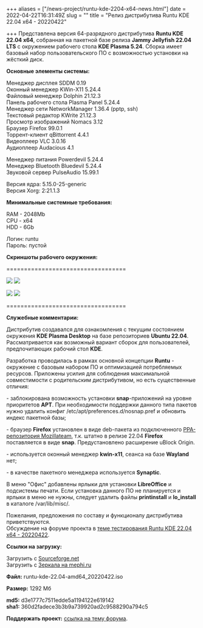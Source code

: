 +++
aliases = ["/news-project/runtu-kde-2204-x64-news.html"]
date = 2022-04-22T16:31:49Z
slug = ""
title = "Релиз дистрибутива Runtu KDE 22.04 х64 - 20220422"

+++
Представлена версия 64-разрядного дистрибутива **Runtu KDE 22.04 х64**, собранная на пакетной базе релиза **Jammy Jellyfish 22.04 LTS** с окружением рабочего стола **KDE Plasma 5.24**. Сборка имеет базовый набор пользовательского ПО с возможностью установки на жёсткий диск.  
<!--more-->

**Основные элементы системы:**

Менеджер дисплея SDDM 0.19  
Оконный менеджер KWin-X11 5.24.4  
Файловый менеджер Dolphin 21.12.3  
Панель рабочего стола Plasma Panel 5.24.4  
Менеджер сети NetworkManager 1.36.4 (pptp, ssh)  
Текстовый редактор KWrite 21.12.3  
Просмотр изображений Nomacs 3.12  
Браузер Firefox 99.0.1  
Торрент-клиент qBittorrent 4.4.1  
Видеоплеер VLC 3.0.16  
Аудиоплеер Audacious 4.1

Менеджер питания Powerdevil 5.24.4  
Менеджер Bluetooth Bluedevil 5.24.4  
Звуковой сервер PulseAudio 15.99.1

Версия ядра: 5.15.0-25-generic  
Версия Xorg: 2:21.1.3

**Минимальные системные требования:**

RAM - 2048Mb  
CPU - x64  
HDD - 6Gb

Логин: runtu  
Пароль: пустой

**Скриншоты рабочего окружения:**

==================================

[![](https://i.ibb.co/1bRdrzq/Screen-0.png)](https://ibb.co/1bRdrzq)    [![](https://i.ibb.co/fdtR2pH/EFI-Boot-Menu.png)](https://ibb.co/fdtR2pH)

[![](https://i.ibb.co/4fqTk1k/Screen-1.png)](https://ibb.co/4fqTk1k)    [![](https://i.ibb.co/m5kZxs7/KDE-22-04-2.png)](https://ibb.co/m5kZxs7)

==================================

**Служебные комментарии:** 

Дистрибутив создавался для ознакомления с текущим состоянием окружения **KDE Plasma Desktop** на базе репозиториев **Ubuntu 22.04**. Рассматривается как возможный вариант cборок для пользователей, предпочитающих рабочий стол **KDE**.

Разработка проводилась в рамках основной концепции **Runtu** - окружение с базовым набором ПО и оптимизацией потребляемых ресурсов. Приложены усилия для соблюдения максимальной совместимости с родительским дистрибутивом, но есть существенные отличия:

\- заблокирована возможность установки **snap**-приложений на уровне приоритетов **APT**. При необходимости поддержки данного типа пакетов нужно удалить конфиг /etc/apt/preferences.d/nosnap.pref и обновить индекс пакетной базы;

\- браузер **Firefox** установлен в виде deb-пакета из подключенного [PPA-репозитория Mozillateam](https://launchpad.net/\~mozillateam/+archive/ubuntu/ppa), т.к. штатно в релизе 22.04 **Firefox** поставляется в виде **snap**. Предустановлено расширение uBlock Origin.

\- используется оконный менеджер **kwin-x11**, сеанса на базе **Wayland** нет;

\- в качестве пакетного менеджера используется **Synaptic**.

В меню "Офис" добавлены ярлыки для установки **LibreOffice** и подсистемы печати. Если установка данного ПО не планируется и ярлыки в меню не нужны, следует удалить файлы **printinstall** и **lo_install** в каталоге /var/lib/misc/.

Пожелания, предложения по составу и функционалу дистрибутива приветствуются.  
Обсуждение на форуме проекта  в [теме тестирования Runtu KDE 22.04 x64 - 20220422](https://forum.runtu.org/index.php/topic,8437.0.html).

**Ссылки на загрузку:**

Загрузить с [Sourceforge.net](https://sourceforge.net/projects/runtu/files/runtu%2022.04/KDE/runtu-kde-22.04-amd64_20220422.iso/download)  
Загрузить с [Зеркала на mephi.ru](http://mirror.mephi.ru/runtu/runtu%2022.04/KDE/runtu-kde-22.04-amd64_20220422.iso)

**Файл:** runtu-kde-22.04-amd64_20220422.iso

**Размер:** 1292 Мб

**md5:** d3e1777c7511edde5a1194122e619142  
**sha1:** 360d2fadece3b3b9a739920ad2c9588290a794c5

**Поддержать проект:** [ссылка на тему форума](http://forum.runtu.org/index.php/topic,188.0.html).